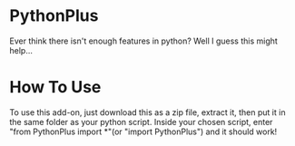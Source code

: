 # PythonPlus
Ever think there isn't enough features in python? Well I guess this might help...
# How To Use
To use this add-on, just download this as a zip file, extract it, then put it in the same folder as your python script. Inside your chosen script, enter "from PythonPlus import *"(or "import PythonPlus") and it should work!
